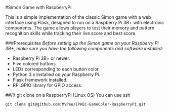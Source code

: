 #Simon Game with RaspberryPi

This is a simple implementation of the classic Simon game with a web interface using Flask, designed to run on a Raspberry Pi 3B+ with electronic components. The game allows players to test their memory and pattern recognition skills while tracking their live score and best score.

###Prerequisites
*Before setting up the Simon game on your Raspberry Pi 3B+, make sure you have the following components and software installed:*

+ Raspberry Pi 3B+ or newer.
+ Five colored buttons
+ LEDs corresponding to each button color.
+ Python 3.x installed on your Raspberry Pi.
+ Flask framework installed.
+ RPi.GPIO library for GPIO access.

##/!\ git clone on a RaspberryPi (Linux OS)
You can use ssh

```
git clone git@github.com:MVPee/EPHEC-GameColor-RaspberryPi.git
```
